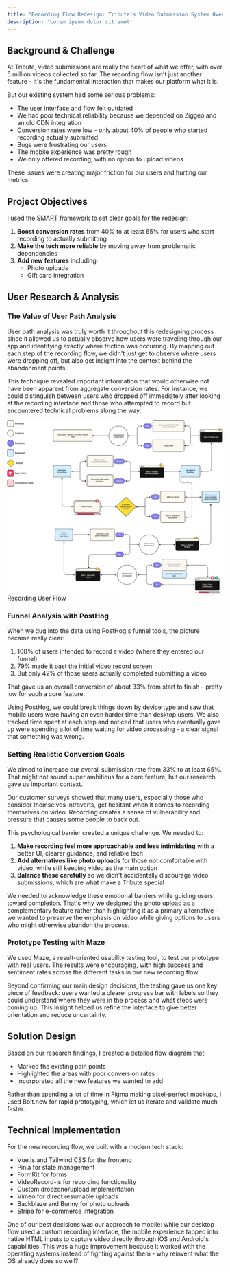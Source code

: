 ```yaml
---
title: "Recording Flow Redesign: Tribute's Video Submission System Overhaul"
description: 'Lorem ipsum dolor sit amet'
---
```


## Background & Challenge

At Tribute, video submissions are really the heart of what we offer, with over 5 million videos collected so far. The recording flow isn't just another feature - it's the fundamental interaction that makes our platform what it is.

But our existing system had some serious problems:

- The user interface and flow felt outdated
- We had poor technical reliability because we depended on Ziggeo and an old CDN integration
- Conversion rates were low - only about 40% of people who started recording actually submitted
- Bugs were frustrating our users
- The mobile experience was pretty rough
- We only offered recording, with no option to upload videos

These issues were creating major friction for our users and hurting our metrics.

## Project Objectives

I used the SMART framework to set clear goals for the redesign:

1. **Boost conversion rates** from 40% to at least 65% for users who start recording to actually submitting
2. **Make the tech more reliable** by moving away from problematic dependencies
3. **Add new features** including:
   - Photo uploads
   - Gift card integration

## User Research & Analysis

### The Value of User Path Analysis

User path analysis was truly worth it throughout this redesigning process since it allowed us to actually observe how users were traveling through our app and identifying exactly where friction was occurring. By mapping out each step of the recording flow, we didn't just get to observe where users were dropping off, but also get insight into the context behind the abandonment points.

This technique revealed important information that would otherwise not have been apparent from aggregate conversion rates. For instance, we could distinguish between users who dropped off immediately after looking at the recording interface and those who attempted to record but encountered technical problems along the way.

<span class="inline-img">![Recording User Flow.](../../assets/img/recording-flowchart.webp)</span><span class="caption block mt-3">Recording User Flow</span>

### Funnel Analysis with PostHog

When we dug into the data using PostHog's funnel tools, the picture became really clear:

1. 100% of users intended to record a video (where they entered our funnel)
2. 79% made it past the initial video record screen
3. But only 42% of those users actually completed submitting a video

That gave us an overall conversion of about 33% from start to finish - pretty low for such a core feature.

Using PostHog, we could break things down by device type and saw that mobile users were having an even harder time than desktop users. We also tracked time spent at each step and noticed that users who eventually gave up were spending a lot of time waiting for video processing - a clear signal that something was wrong.

### Setting Realistic Conversion Goals

We aimed to increase our overall submission rate from 33% to at least 65%. That might not sound super ambitious for a core feature, but our research gave us important context.

Our customer surveys showed that many users, especially those who consider themselves introverts, get hesitant when it comes to recording themselves on video. Recording creates a sense of vulnerability and pressure that causes some people to back out.

This psychological barrier created a unique challenge. We needed to:

1. **Make recording feel more approachable and less intimidating** with a better UI, clearer guidance, and reliable tech
2. **Add alternatives like photo uploads** for those not comfortable with video, while still keeping video as the main option
3. **Balance these carefully** so we didn't accidentally discourage video submissions, which are what make a Tribute special

We needed to acknowledge these emotional barriers while guiding users toward completion. That's why we designed the photo upload as a complementary feature rather than highlighting it as a primary alternative - we wanted to preserve the emphasis on video while giving options to users who might otherwise abandon the process.

### Prototype Testing with Maze

We used Maze, a result-oriented usability testing tool, to test our prototype with real users. The results were encouraging, with high success and sentiment rates across the different tasks in our new recording flow.

Beyond confirming our main design decisions, the testing gave us one key piece of feedback: users wanted a clearer progress bar with labels so they could understand where they were in the process and what steps were coming up. This insight helped us refine the interface to give better orientation and reduce uncertainty.

## Solution Design

Based on our research findings, I created a detailed flow diagram that:
- Marked the existing pain points
- Highlighted the areas with poor conversion rates
- Incorporated all the new features we wanted to add

Rather than spending a lot of time in Figma making pixel-perfect mockups, I used Bolt.new for rapid prototyping, which let us iterate and validate much faster.

## Technical Implementation

For the new recording flow, we built with a modern tech stack:
- Vue.js and Tailwind CSS for the frontend
- Pinia for state management
- FormKit for forms
- VideoRecord-js for recording functionality
- Custom dropzone/upload implementation
- Vimeo for direct resumable uploads
- Backblaze and Bunny for photo uploads
- Stripe for e-commerce integration

One of our best decisions was our approach to mobile: while our desktop flow used a custom recording interface, the mobile experience tapped into native HTML inputs to capture video directly through iOS and Android's capabilities. This was a huge improvement because it worked with the operating systems instead of fighting against them - why reinvent what the OS already does so well?